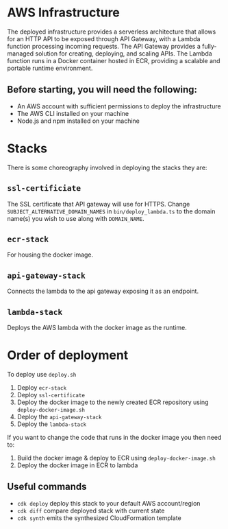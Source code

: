 # AWS Infrastructure
The deployed infrastructure provides a serverless architecture that allows for an HTTP API to be exposed through API Gateway, with a Lambda function processing incoming requests. The API Gateway provides a fully-managed solution for creating, deploying, and scaling APIs. The Lambda function runs in a Docker container hosted in ECR, providing a scalable and portable runtime environment.

## Before starting, you will need the following:
- An AWS account with sufficient permissions to deploy the infrastructure
- The AWS CLI installed on your machine
- Node.js and npm installed on your machine

# Stacks
There is some choreography involved in deploying the stacks they are:

## `ssl-certificiate`
The SSL certificate that API gateway will use for HTTPS. Change `SUBJECT_ALTERNATIVE_DOMAIN_NAMES` in `bin/deploy_lambda.ts` to the domain name(s) you wish to use along with `DOMAIN_NAME`.

## `ecr-stack`
For housing the docker image.

## `api-gateway-stack`
Connects the lambda to the api gateway exposing it as an endpoint.

## `lambda-stack`
Deploys the AWS lambda with the docker image as the runtime.

# Order of deployment
To deploy use `deploy.sh`

1. Deploy `ecr-stack`
2. Deploy `ssl-certificate`
3. Deploy the docker image to the newly created ECR repository using `deploy-docker-image.sh`
4. Deploy the `api-gateway-stack`
5. Deploy the `lambda-stack`

If you want to change the code that runs in the docker image you then need to:
1. Build the docker image & deploy to ECR using `deploy-docker-image.sh`
2. Deploy the docker image in ECR to lambda

## Useful commands
* `cdk deploy`      deploy this stack to your default AWS account/region
* `cdk diff`        compare deployed stack with current state
* `cdk synth`       emits the synthesized CloudFormation template
